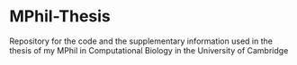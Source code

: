 # MPhil-Thesis
Repository for the code and the supplementary information used in the thesis of my MPhil in Computational Biology in the University of Cambridge
